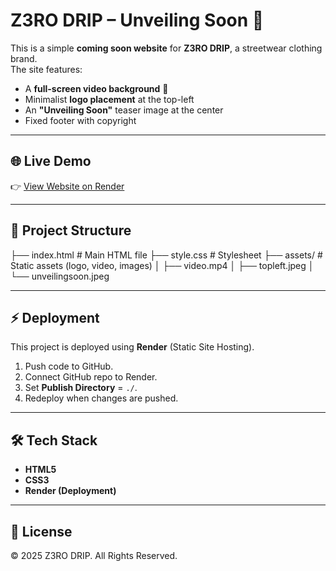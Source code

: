 # Z3RO DRIP – Unveiling Soon 🚀

This is a simple **coming soon website** for **Z3RO DRIP**, a streetwear clothing brand.  
The site features:  
- A **full-screen video background** 🎥  
- Minimalist **logo placement** at the top-left  
- An **"Unveiling Soon"** teaser image at the center  
- Fixed footer with copyright  

---

## 🌐 Live Demo
👉 [View Website on Render](https://zerodrip.onrender.com/)  

---

## 📂 Project Structure
├── index.html # Main HTML file
├── style.css # Stylesheet
├── assets/ # Static assets (logo, video, images)
│ ├── video.mp4
│ ├── topleft.jpeg
│ └── unveilingsoon.jpeg


---

## ⚡ Deployment
This project is deployed using **Render** (Static Site Hosting).  
1. Push code to GitHub.  
2. Connect GitHub repo to Render.  
3. Set **Publish Directory** = `./`.  
4. Redeploy when changes are pushed.  

---

## 🛠️ Tech Stack
- **HTML5**  
- **CSS3**  
- **Render (Deployment)**  

---

## 📜 License
&copy; 2025 Z3RO DRIP. All Rights Reserved.  
